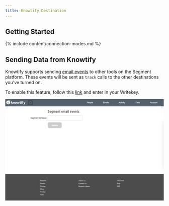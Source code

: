 ```yaml
---
title: Knowtify Destination
---
```


## Getting Started

{% include content/connection-modes.md %}

## Sending Data from Knowtify

Knowtify supports sending [email events](/docs/connections/spec/email/) to other tools on the Segment platform. These events will be sent as `track` calls to the other destinations you've turned on.

To enable this feature, follow this [link](http://www.knowtify.io/integrations/segment_email_events) and enter in your Writekey.

![Send email events from Knowtify](images/pQTgionViG.png)
